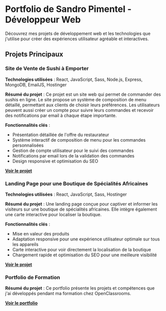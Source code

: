 # Portfolio de Sandro Pimentel - Développeur Web

Découvrez mes projets de développement web et les technologies que j'utilise pour créer des expériences utilisateur agréable et interactives.

## Projets Principaux

### Site de Vente de Sushi à Emporter

**Technologies utilisées** : React, JavaScript, Sass, Node.js, Express, MongoDB, EmailJS, Hostinger

**Résumé du projet** :
Ce projet est un site web qui permet de commander des sushis en ligne. Le site propose un système de composition de menu détaillé, permettant aux clients de choisir leurs préférences. Les utilisateurs peuvent aussi créer un compte pour suivre leurs commandes et recevoir des notifications par email à chaque étape importante.

**Fonctionnalités clés** :
- Présentation détaillée de l'offre du restaurateur
- Système interactif de composition de menu pour les commandes personnalisées
- Gestion de compte utilisateur pour le suivi des commandes
- Notifications par email lors de la validation des commandes
- Design responsive et optimisation du SEO

**[Voir le projet](https://verosushi.fr/)**

### Landing Page pour une Boutique de Spécialités Africaines

**Technologies utilisées** : React, JavaScript, Sass, Hostinger

**Résumé du projet** :
Une landing page conçue pour captiver et informer les visiteurs sur une boutique de spécialités africaines. Elle intègre également une carte interactive pour localiser la boutique.

**Fonctionnalités clés** :
- Mise en valeur des produits
- Adaptation responsive pour une expérience utilisateur optimale sur tous les appareils
- Carte interactive pour voir directement la localisation de la boutique
- Chargement rapide et optimisation du SEO pour une meilleure visibilité

**[Voir le projet](https://afroshopbyrose.fr/)**

### Portfolio de Formation

**Résumé du projet** :
Ce portfolio présente les projets et compétences que j'ai développés pendant ma formation chez OpenClassrooms.

**[Voir le portfolio](https://sandropimentel.github.io/portfolio-Sandro-Pimentel/)**
